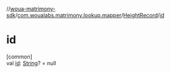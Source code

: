//[woua-matrimony-sdk](../../../index.md)/[com.woualabs.matrimony.lookup.mapper](../index.md)/[HeightRecord](index.md)/[id](id.md)

# id

[common]\
val [id](id.md): [String](https://kotlinlang.org/api/latest/jvm/stdlib/kotlin/-string/index.html)? = null
